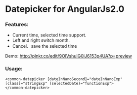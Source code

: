 # Datepicker for AngularJs2.0

### Features:
- Current time, selected time support.
- Left and right switch month.
- Cancel、save the selected time

Demo: http://plnkr.co/edit/9OlVshuIG0lJ6153p4UA?p=preview

### Usage:

```
<common-datepicker [dateInNanoSecond]="dateInNanoExp" [class]="stringExp" (selectedDate)="functionExp">
</common-datepicker>
```
